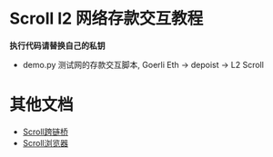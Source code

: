 # Scroll l2 网络存款交互教程

**执行代码请替换自己的私钥**

- demo.py 测试网的存款交互脚本, Goerli Eth -> depoist -> L2 Scroll

# 其他文档
- [Scroll跨链桥](https://scroll.io/alpha/bridge)
- [Scroll浏览器](https://blockscout.scroll.io/)